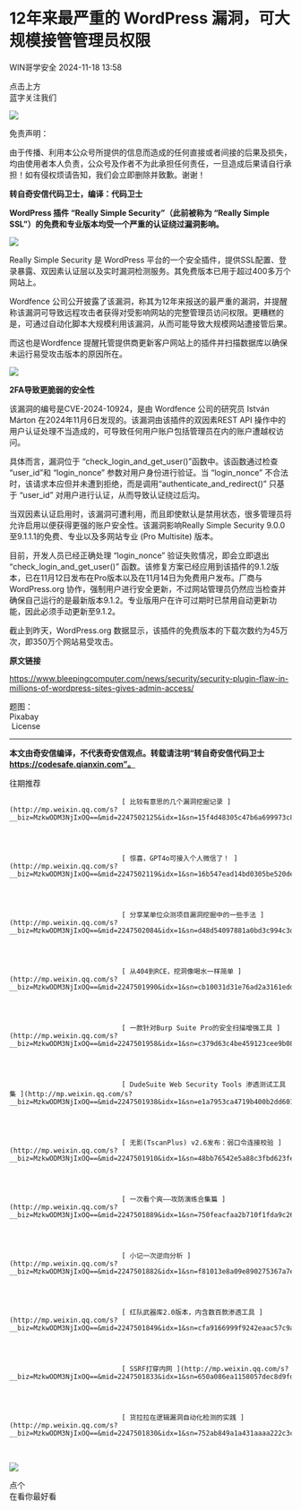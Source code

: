 #  12年来最严重的 WordPress 漏洞，可大规模接管管理员权限   
 WIN哥学安全   2024-11-18 13:58  
  
点击上方  
蓝字关注我们  
  
![](https://mmbiz.qpic.cn/mmbiz_png/qLaXsGgOwmOFETMqV9DfenGIAx8BfvBotFhJrgP7IG9WkIkgCP1Q1DDIVsZVqTiasAS9CT66RJrq9Gj0ibkpdeew/640?&random=0.10577231121717623&wxfrom=5&wx_lazy=1&wx_co=1&wx_fmt=png&random=0.7851078959349969&tp=webp&random=0.3158067333367687 "")  
  
  
  
免责声明：  
  
由于传播、利用本公众号所提供的信息而造成的任何直接或者间接的后果及损失，均由使用者本人负责，公众号及作者不为此承担任何责任，一旦造成后果请自行承担！如有侵权烦请告知，我们会立即删除并致歉。谢谢！  
  
**转自奇安信代码卫士，编译：代码卫士**  
  
**WordPress 插件 “Really Simple Security”（此前被称为 “Really Simple SSL”）的免费和专业版本均受一个严重的认证绕过漏洞影响。**  
  
![](https://mmbiz.qpic.cn/mmbiz_gif/oBANLWYScMS2FjkxTbyib7OBoPjgGDeeibvxd5tc1COE4kUV1E9ZmEQiaHvJ1Wicapmnu7L9zKeSN2xB8WnBrRMYJg/640?wx_fmt=gif&from=appmsg "")  
  
  
Really Simple Security 是 WordPress 平台的一个安全插件，提供SSL配置、登录暴露、双因素认证层以及实时漏洞检测服务。其免费版本已用于超过400多万个网站上。  
  
Wordfence 公司公开披露了该漏洞，称其为12年来报送的最严重的漏洞，并提醒称该漏洞可导致远程攻击者获得对受影响网站的完整管理员访问权限。更糟糕的是，可通过自动化脚本大规模利用该漏洞，从而可能导致大规模网站遭接管后果。  
  
而这也是Wordfence 提醒托管提供商更新客户网站上的插件并扫描数据库以确保未运行易受攻击版本的原因所在。  
  
  
![](https://mmbiz.qpic.cn/mmbiz_gif/oBANLWYScMS2FjkxTbyib7OBoPjgGDeeibI1DRe3GvlbfrWtHb3ZAlNLSsZZJ2IqdOZ4NaxjmzFL6B1KzYobmjew/640?wx_fmt=gif&from=appmsg "")  
  
  
**2FA导致更脆弱的安全性**  
  
  
该漏洞的编号是CVE-2024-10924，是由 Wordfence 公司的研究员 István Márton 在2024年11月6日发现的。该漏洞由该插件的双因素REST API 操作中的用户认证处理不当造成的，可导致任何用户账户包括管理员在内的账户遭越权访问。  
  
具体而言，漏洞位于 “check_login_and_get_user()”函数中。该函数通过检查 “user_id”和 “login_nonce” 参数对用户身份进行验证。当 “login_nonce” 不合法时，该请求本应但并未遭到拒绝，而是调用“authenticate_and_redirect()” 只基于 “user_id” 对用户进行认证，从而导致认证绕过后沟。  
  
当双因素认证启用时，该漏洞可遭利用，而且即使默认是禁用状态，很多管理员将允许启用以便获得更强的账户安全性。该漏洞影响Really Simple Security 9.0.0至9.1.1.1的免费、专业以及多网站专业 (Pro Multisite) 版本。  
  
目前，开发人员已经正确处理 “login_nonce” 验证失败情况，即会立即退出 “check_login_and_get_user()” 函数。该修复方案已经应用到该插件的9.1.2版本，已在11月12日发布在Pro版本以及在11月14日为免费用户发布。厂商与 WordPress.org 协作，强制用户进行安全更新，不过网站管理员仍然应当检查并确保自己运行的是最新版本9.1.2。专业版用户在许可过期时已禁用自动更新功能，因此必须手动更新至9.1.2。  
  
截止到昨天，WordPress.org 数据显示，该插件的免费版本的下载次数约为45万次，即350万个网站易受攻击。  
  
  
**原文链接**  
  
  
https://www.bleepingcomputer.com/news/security/security-plugin-flaw-in-millions-of-wordpress-sites-gives-admin-access/  
  
  
题图：  
Pixabay  
 License  
  
****  
**本文由奇安信编译，不代表奇安信观点。转载请注明“转自奇安信代码卫士 https://codesafe.qianxin.com”。**  
  
  
  
  

								  

									  

										  

											  
往期推荐  

										  

									  

									  

								[ 比较有意思的几个漏洞挖掘记录 ](http://mp.weixin.qq.com/s?__biz=MzkwODM3NjIxOQ==&mid=2247502125&idx=1&sn=15f4d48305c47b6a699973c871f1cca0&chksm=c0c868d9f7bfe1cf87cd0eea2b0fe635af7c9ff29d604544b162d17cad57ab3da3ceb45a0b03&scene=21#wechat_redirect)  

							  
  

								[ 惊喜，GPT4o可接入个人微信了！ ](http://mp.weixin.qq.com/s?__biz=MzkwODM3NjIxOQ==&mid=2247502119&idx=1&sn=16b547ead14bd0305be520de5d33d840&chksm=c0c868d3f7bfe1c57d400776ef36be40bbcd5ec5f93da38376e715d2bfdc5ef3767b4486c1f7&scene=21#wechat_redirect)  

							  
  

								[ 分享某单位众测项目漏洞挖掘中的一些手法 ](http://mp.weixin.qq.com/s?__biz=MzkwODM3NjIxOQ==&mid=2247502084&idx=1&sn=d48d54097881a0bd3c994c3d816bb50b&chksm=c0c868f0f7bfe1e617bd8b582860051b3a23f3f7b281943bde2953d490765b13d216d6b3ea50&scene=21#wechat_redirect)  

							  
  

								[ 从404到RCE，挖洞像喝水一样简单 ](http://mp.weixin.qq.com/s?__biz=MzkwODM3NjIxOQ==&mid=2247501990&idx=1&sn=cb10031d31e76ad2a3161edd1b0ae150&chksm=c0c86952f7bfe044a7ca1c516fc7f3622935eb3465254d668faa81f2f08b7bc834755788c98b&scene=21#wechat_redirect)  

							  
  

								[ 一款针对Burp Suite Pro的安全扫描增强工具 ](http://mp.weixin.qq.com/s?__biz=MzkwODM3NjIxOQ==&mid=2247501958&idx=1&sn=c379d63c4be459123cee9b08089e522a&chksm=c0c86972f7bfe064ca6a3367bb823295789d0c298c46bc7a9f7b50985036ed396b238a86629b&scene=21#wechat_redirect)  

							  
  

								[ DudeSuite Web Security Tools 渗透测试工具集 ](http://mp.weixin.qq.com/s?__biz=MzkwODM3NjIxOQ==&mid=2247501938&idx=1&sn=e1a7953ca4719b400b2dd6011482996d&chksm=c0c86986f7bfe09019b5e8608ff79a6fe1e44dcd4b6a9acadd57d09ef84b615abf2c12139c2a&scene=21#wechat_redirect)  

							  
  

								[ 无影(TscanPlus) v2.6发布：弱口令连接校验 ](http://mp.weixin.qq.com/s?__biz=MzkwODM3NjIxOQ==&mid=2247501910&idx=1&sn=48bb76542e5a88c3fbd623fe387e32f5&chksm=c0c869a2f7bfe0b45c85c623f9a521ff19b006449f832d3799c39abae03daaac3471e77c8f26&scene=21#wechat_redirect)  

							  
  

								[ 一次看个爽——攻防演练合集篇 ](http://mp.weixin.qq.com/s?__biz=MzkwODM3NjIxOQ==&mid=2247501889&idx=1&sn=750feacfaa2b710f1fda9c266efc5098&chksm=c0c869b5f7bfe0a331c351f54e8adcefdcbbe45a157989e9321fb7af86ae5ab8ecede810edff&scene=21#wechat_redirect)  

							  
  

								[ 小记一次逆向分析 ](http://mp.weixin.qq.com/s?__biz=MzkwODM3NjIxOQ==&mid=2247501882&idx=1&sn=f81013e8a09e890275367a7efe7e8fdc&chksm=c0c869cef7bfe0d81b92a28f2e98af26c8dd45ff5475e58317f93792b423f51cc3786bd50aed&scene=21#wechat_redirect)  

							  
  

								[ 红队武器库2.0版本，内含数百款渗透工具 ](http://mp.weixin.qq.com/s?__biz=MzkwODM3NjIxOQ==&mid=2247501849&idx=1&sn=cfa9166999f9242eaac57c9a74b46b74&chksm=c0c869edf7bfe0fb821f3117f5d519e02bc681ee7448562f2164dec9bc430af66fb807ff6584&scene=21#wechat_redirect)  

							  
  

								[ SSRF打穿内网 ](http://mp.weixin.qq.com/s?__biz=MzkwODM3NjIxOQ==&mid=2247501833&idx=1&sn=650a086ea1158057dec8d9fd714b2ade&chksm=c0c869fdf7bfe0eb3ba649469fdffed70500b9acee8bb8e0b81b98b62879b3f441f884b7c56c&scene=21#wechat_redirect)  

							  
  

								[ 货拉拉在逻辑漏洞自动化检测的实践 ](http://mp.weixin.qq.com/s?__biz=MzkwODM3NjIxOQ==&mid=2247501830&idx=1&sn=752ab849a1a431aaaa222c3ca3e1f203&chksm=c0c869f2f7bfe0e448f27d906992c10e9ef360481cdca045ff059220ffa21e4354b2d5ac6e90&scene=21#wechat_redirect)  

							  
  
  
   
  
![](https://mmbiz.qpic.cn/mmbiz_png/Ngu0cYa5JdjQIPE8G8k6vwgYicqnqMH1w5pcv9o54qTO9gEWA9HCpZZ8zljsa1UTHTg3bS6WjbRoSaOibMv5pIMw/640? "")  
  
点个  
在看你最好看  
  
